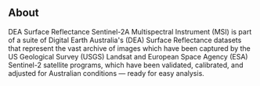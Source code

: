 ## About

DEA Surface Reflectance Sentinel-2A Multispectral Instrument (MSI) is part of a suite of Digital Earth Australia's (DEA) Surface Reflectance datasets that represent the vast archive of images which have been captured by the US Geological Survey (USGS) Landsat and European Space Agency (ESA) Sentinel-2 satellite programs, which have been validated, calibrated, and adjusted for Australian conditions — ready for easy analysis.

